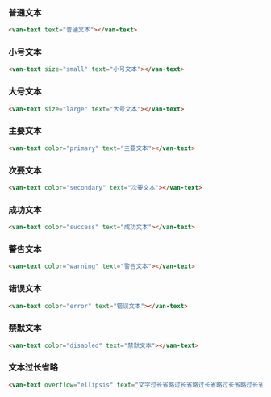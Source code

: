 ### 普通文本

``` html
<van-text text="普通文本"></van-text>
```

### 小号文本

``` html
<van-text size="small" text="小号文本"></van-text>
```

### 大号文本

``` html
<van-text size="large" text="大号文本"></van-text>
```

### 主要文本

``` html
<van-text color="primary" text="主要文本"></van-text>
```

### 次要文本

``` html
<van-text color="secondary" text="次要文本"></van-text>
```

### 成功文本

``` html
<van-text color="success" text="成功文本"></van-text>
```

### 警告文本

``` html
<van-text color="warning" text="警告文本"></van-text>
```

### 错误文本

``` html
<van-text color="error" text="错误文本"></van-text>
```

### 禁默文本

``` html
<van-text color="disabled" text="禁默文本"></van-text>
```

### 文本过长省略

``` html { width: 160px }
<van-text overflow="ellipsis" text="文字过长省略过长省略过长省略过长省略过长省略。"></van-text>
```
